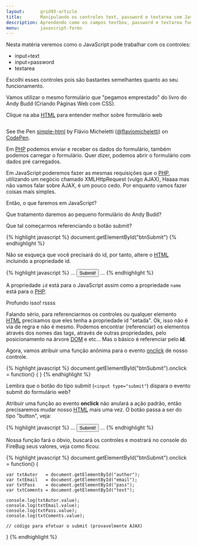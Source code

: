 ```yaml
---
layout:      grid93-article
title:       Manipulando os controles text, password e textarea com JavaScript
description: Aprendendo como os campos textbox, password e textarea funcionam com o Javascript
menu:        javascript-forms
---
```



Nesta matéria veremos como o JavaScript pode trabalhar com os controles:

- input=text
- input=password
- textarea

Escolhi esses controles pois são bastantes semelhantes quanto ao seu funcionamento.

Vamos utilizar o mesmo formulário que "pegamos emprestado" do livro do Andy Budd (Criando Páginas Web com CSS).

Clique na aba [HTML](/html-css/) para entender melhor sobre formulário web

<div data-height="542" data-theme-id="2897" data-slug-hash="hAKpl" data-default-tab="null" class='codepen'><pre><code></code></pre>
<p>See the Pen <a href='http://codepen.io/flaviomicheletti/pen/hAKpl'>simple-html</a> by Flávio Micheletti (<a href='http://codepen.io/flaviomicheletti'>@flaviomicheletti</a>) on <a href='http://codepen.io'>CodePen</a>.</p>
</div><script async src="//codepen.io/assets/embed/ei.js"></script>


Em [PHP](/php/) podemos enviar e receber os dados do formulário, também podemos carregar o formulário. Quer dizer, podemos abrir 
o formulário com dados pré carregados.

Em JavaScript poderemos fazer as mesmas requisições que o [PHP](/php/), utilizando um negócio chamado XMLHttpRequest (vulgo AJAX),
Haaaa mas não vamos falar sobre AJAX, é um pouco cedo. Por enquanto vamos fazer coisas mais simples.

Então, o que faremos em JavaScript?

Que tratamento daremos ao pequeno formulário do Andy Budd?

Que tal começarmos referenciando o botão submit?

{% highlight javascript %}
    document.getElementById("btnSubmit")
{% endhighlight %}

Não se esqueça que você precisará do id, por tanto, altere o [HTML](/html-css/) incluindo a propriedade id.

{% highlight javascript %}
...
<input type="submit" id="btnSubmit" value="Submit!" />
...
{% endhighlight %}


A propriedade `id` está para o JavaScript assim como a propriedade `name` está para o [PHP](/php/).

Profundo isso! rssss

Falando sério, para referenciarmos os controles ou qualquer elemento [HTML](/html-css/) precisamos que eles tenha a
propriedade id "setada". Ok, isso não é via de regra e não é mesmo. Podemos encontrar (referenciar) os elementos 
através dos nomes das tags, através de outras propriedades, pelo posicionamento na árvore [DOM](/javascript/dom/) e etc...
Mas o básico é referenciar pelo __id__.


Agora, vamos atribuir uma função anônima para o evento [onclick](/javascript/refs/onclick/) de nosso controle.

{% highlight javascript %}
document.getElementById("btnSubmit").onclick = function() {
}
{% endhighlight %}


Lembra que o botão do tipo submit (`<input type="submit"`) dispara o evento submit do formulário web?

Atribuir uma função ao evento __onclick__ não anulará a ação padrão, então precisaremos mudar nosso [HTML](/html-css/) mais uma vez.
O botão passa a ser do tipo "button", veja:

{% highlight javascript %}
...
<input type="button" id="btnSubmit" value="Submit!" />
...
{% endhighlight %}

Nossa função fará o óbvio, buscará os controles e mostrará no console do FireBug seus valores, veja como ficou:


{% highlight javascript %}
document.getElementById("btnSubmit").onclick = function() {

    var txtAutor   = document.getElementById("author");
    var txtEmail   = document.getElementById("email");
    var txtPass    = document.getElementById("pass");
    var txtComents = document.getElementById("text");

    console.log(txtAutor.value);
    console.log(txtEmail.value);
    console.log(txtPass.value);
    console.log(txtComents.value);

    // código para efetuar o submit (provavelmente AJAX)
}
{% endhighlight %}